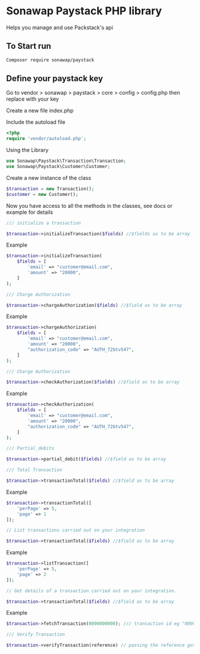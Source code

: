 # Sonawap Paystack PHP library
Helps you manage and use Packstack's api

## To Start run

```bash
Composer require sonawap/paystack
```


## Define your paystack key

Go to vendor > sonawap > paystack > core > config > config.php then replace with your key

Create a new file index.php

Include the autoload file

```php
<?php
require 'vendor/autoload.php';
```

Using the Library


```php
use Sonawap\Paystack\Transaction\Transaction;
use Sonawap\Paystack\Customer\Customer;
```
Create a new instance of the class

```php
$transaction = new Transaction();
$customer = new Customer();
```

Now you have access to all the methods in the classes, see docs or example for details

```php
/// initialize a transaction

$transaction->initializeTransaction($fields) //$fields as to be array
```
Example

```php
$transaction->initializeTransaction(
    $fields = [
        'email' => "customer@email.com",
        'amount' => "20000",
    ]
);
```
```php
/// Charge Authorization

$transaction->chargeAuthorization($fields) //$field as to be array
```
Example
```php
$transaction->chargeAuthorization(
    $fields = [
        'email' => "customer@email.com",
    	'amount' => "20000",
    	"authorization_code" => "AUTH_72btv547",
    ]
);
```
```php
/// Charge Authorization

$transaction->checkAuthorization($fields) //$field as to be array
```
Example

```php
$transaction->checkAuthorization(
    $fields = [
        'email' => "customer@email.com",
    	'amount' => "20000",
    	"authorization_code" => "AUTH_72btv547",
    ]
);
```

```php
/// Partial_debits

$transaction->partial_debit($fields) //$field as to be array
```

```php
/// Total Transaction

$transaction->transactionTotal($fields) //$field as to be array
```
Example

```php
$transaction->transactionTotal([
    'perPage' => 5,
    'page' => 1
]); 

```

```php
// List transactions carried out on your integration

$transaction->transactionTotal($fields) //$field as to be array
```
Example

```php
$transaction->listTransaction([
    'perPage' => 5,
    'page' => 2
]);

```

```php
// Get details of a transaction carried out on your integration.

$transaction->transactionTotal($fields) //$field as to be array
```
Example

```php
$transaction->fetchTransaction(0000000000); /// transaction id eg "0000000000"

```

```php
/// Verify Transaction

$transaction->verifyTransaction(reference) // passing the reference gotten from the initialization of the transaction
```


